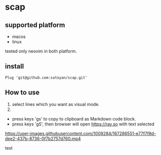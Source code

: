 # scap

## supported platform
* macos
* linux

tested only neovim in both platform.


## install

```
Plug 'git@github.com:satoyan/scap.git'
```

## How to use

1. select lines which you want as visual mode.
2.
  * press keys 'gs' to copy to clipboard as Markdown code block.
  * press keys 'gS', then browser will open https://ray.so with text selected




https://user-images.githubusercontent.com/1009284/167286551-e77f7f8d-dee2-437b-8736-0f7b2757d760.mp4

test
